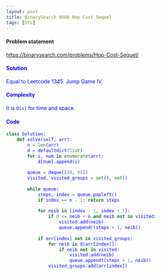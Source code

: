 ```yaml
---
layout: post
title: BinarySearch 0586 Hop Cost Sequel
tags: [bfs]
---
```


#### Problem statement

<a href="https://binarysearch.com/problems/Hop-Cost-Sequel/"> <font color = blue>https://binarysearch.com/problems/Hop-Cost-Sequel/

#### Solution
Equal to Leetcode 1345. Jump Game IV.

#### Complexity
It is `O(n)` for time and space.

#### Code
```python
class Solution:
    def solve(self, arr):
        n = len(arr)
        d = defaultdict(list)
        for i, num in enumerate(arr):
            d[num].append(i)
            
        queue = deque([(0, 0)])
        visited, visited_groups = set(), set()
        
        while queue:
            steps, index = queue.popleft()
            if index == n - 1: return steps
            
            for neib in [index - 1, index + 1]:
                if 0 <= neib < n and neib not in visited:
                    visited.add(neib)
                    queue.append((steps + 1, neib))
            
            if arr[index] not in visited_groups:
                for neib in d[arr[index]]:
                    if neib not in visited:
                        visited.add(neib)
                        queue.append((steps + 1, neib))
                visited_groups.add(arr[index])
```
